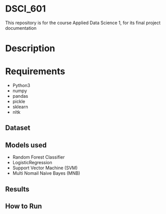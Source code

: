 # DSCI_601

This repository is for the course Applied Data Science 1, for its final project documentation

# Description


# Requirements

* Python3
* numpy
* pandas
* pickle
* sklearn
* nltk

## Dataset



## Models used
* Random Forest Classifier
* LogisticRegression
* Support Vector Machine (SVM)
* Multi Nomail Naive Bayes (MNB)



## Results





## How to Run
